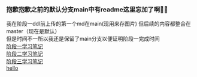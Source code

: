 ### 抱歉抱歉之前的默认分支main中有readme这里忘加了啊🧙‍♂️
我在阶段一ddl前上传的第一个md在main(现用来存图片) 但后续的内容都整合在master（现在是默认）   
但是时间不一所以我还是保留了main分支以便证明阶段一完成时间  
[阶段一学习笔记](https://github.com/ITAwenya/Tasks/blob/master/%E9%98%B6%E6%AE%B5%E4%B8%80%E5%AD%A6%E4%B9%A0%E7%AC%94%E8%AE%B0%20.md)  
[阶段二学习笔记](https://github.com/ITAwenya/Tasks/blob/master/%E9%98%B6%E6%AE%B5%E4%BA%8C%E5%AD%A6%E4%B9%A0%E7%AC%94%E8%AE%B0.md)  
[阶段三学习笔记](https://github.com/ITAwenya/Tasks/blob/master/%E9%98%B6%E6%AE%B5%E4%B8%89%E5%AD%A6%E4%B9%A0%E7%AC%94%E8%AE%B0%20.md)  
[hello](https://github.com/ITAwenya/Tasks/blob/master/hello.md)
